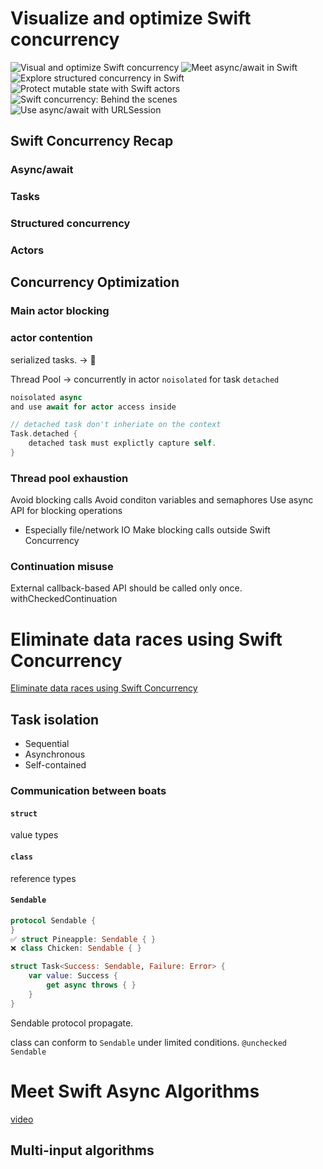 # Visualize and optimize Swift concurrency

![Visual and optimize Swift concurrency](https://developer.apple.com/wwdc22/110350)
![Meet async/await in Swift](https://developer.apple.com/wwdc21/10132)
![Explore structured concurrency in Swift](https://developer.apple.com/wwdc21/10134)
![Protect mutable state with Swift actors](https://developer.apple.com/wwdc21/10133)
![Swift concurrency: Behind the scenes](https://developer.apple.com/wwdc21/10254)
![Use async/await with URLSession](https://developer.apple.com/wwdc21/10095)
## Swift Concurrency Recap
### Async/await
### Tasks
### Structured concurrency
### Actors

## Concurrency Optimization
### Main actor blocking
### actor contention
serialized tasks. -> 🐢

Thread Pool -> concurrently
in actor ``noisolated``
for task ``detached``
```swift
noisolated async
and use await for actor access inside

// detached task don't inheriate on the context
Task.detached {
    detached task must explictly capture self.
}
```

### Thread pool exhaustion
Avoid blocking calls
Avoid conditon variables and semaphores
Use async API for blocking operations
- Especially file/network IO
Make blocking calls outside Swift Concurrency

### Continuation misuse
External callback-based API
should be called only once.
withCheckedContinuation

# Eliminate data races using Swift Concurrency

[Eliminate data races using Swift Concurrency](https://developer.apple.com/wwdc22/110351)

## Task isolation
- Sequential
- Asynchronous
- Self-contained

### Communication between boats

#### `struct` 
value types

#### `class`
reference types

#### `Sendable`
```swift
protocol Sendable {
}
✅ struct Pineapple: Sendable { }
❌ class Chicken: Sendable { }

struct Task<Success: Sendable, Failure: Error> {
    var value: Success {
        get async throws { }
    }
}
```

Sendable protocol propagate.

class can conform to `Sendable` under limited conditions.
`@unchecked Sendable`

# Meet Swift Async Algorithms

[video](https://developer.apple.com/wwdc22/110355)


## Multi-input algorithms

